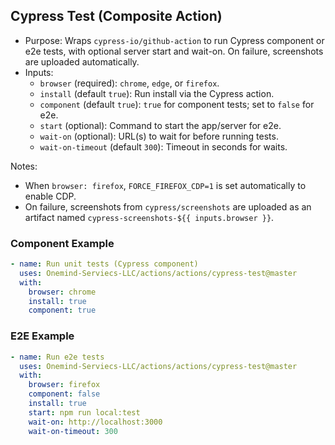 ## Cypress Test (Composite Action)

- Purpose: Wraps `cypress-io/github-action` to run Cypress component or e2e tests, with optional server start and wait-on. On failure, screenshots are uploaded automatically.
- Inputs:
  - `browser` (required): `chrome`, `edge`, or `firefox`.
  - `install` (default `true`): Run install via the Cypress action.
  - `component` (default `true`): `true` for component tests; set to `false` for e2e.
  - `start` (optional): Command to start the app/server for e2e.
  - `wait-on` (optional): URL(s) to wait for before running tests.
  - `wait-on-timeout` (default `300`): Timeout in seconds for waits.

Notes:
- When `browser: firefox`, `FORCE_FIREFOX_CDP=1` is set automatically to enable CDP.
- On failure, screenshots from `cypress/screenshots` are uploaded as an artifact named `cypress-screenshots-${{ inputs.browser }}`.

### Component Example

```yaml
- name: Run unit tests (Cypress component)
  uses: Onemind-Serviecs-LLC/actions/actions/cypress-test@master
  with:
    browser: chrome
    install: true
    component: true
```

### E2E Example

```yaml
- name: Run e2e tests
  uses: Onemind-Serviecs-LLC/actions/actions/cypress-test@master
  with:
    browser: firefox
    component: false
    install: true
    start: npm run local:test
    wait-on: http://localhost:3000
    wait-on-timeout: 300
```
